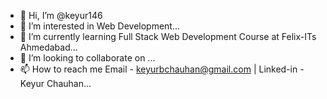 - 👋 Hi, I’m @keyur146
- 👀 I’m interested in Web Development...
- 🌱 I’m currently learning Full Stack Web Development Course at Felix-ITs Ahmedabad...
- 💞️ I’m looking to collaborate on ...
- 📫 How to reach me Email - keyurbchauhan@gmail.com | Linked-in - Keyur Chauhan...

<!---
keyur146/keyur146 is a ✨ special ✨ repository because its `README.md` (this file) appears on your GitHub profile.
You can click the Preview link to take a look at your changes.
--->
